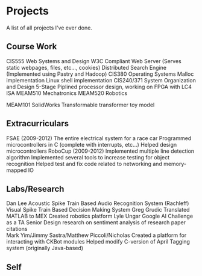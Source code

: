 Projects
========

A list of all projects I've ever done.


Course Work
-----------
CIS555 Web Systems and Design
       W3C Compliant Web Server (Serves static webpages, files, etc..., cookies)
       Distributed Search Engine (Implemented using Pastry and Hadoop)
CIS380 Operating Systems
       Malloc implementation
       Linux shell implementation
CIS240/371 System Organization and Design
       5-Stage Piplined processor design, working on FPGA with LC4 ISA
MEAM510 Mechatronics
MEAM520 Robotics
       
MEAM101 SolidWorks
       Transformable transformer toy model	
       	
Extracurriculars
-----------
FSAE (2009-2012)
       The entire electrical system for a race car
       Programmed microcontrollers in C (complete with interrupts, etc...)
       Helped design microcontrollers
RoboCup (2009-2012)
       Implemented multiple line detection algorithm
       Implemented several tools to increase testing for object recognition
       Helped test and fix code related to networking and memory-mapped IO

Labs/Research
-----------
Dan Lee
    Acoustic Spike Train Based Audio Recognition System (Rachleff)
    Visual Spike Train Based Decision Making System 
Greg Grudic
    Translated MATLAB to MEX
    Created robotics platform 
Lyle Ungar
    Google AI Challenge as a TA
    Senior Design research on sentiment analysis of research paper citations    
Mark Yim/Jimmy Sastra/Matthew Piccoli/Nicholas
    Created a platform for interacting with CKBot modules
    Helped modify C-version of April Tagging system (originally Java-based)

Self
-----------


